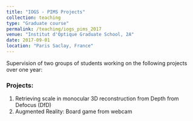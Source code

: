 ```yaml
---
title: "IOGS - PIMS Projects"
collection: teaching
type: "Graduate course"
permalink: /teaching/iogs_pims_2017
venue: "Institut d'Optique Graduate School, 2A"
date: 2017-09-01
location: "Paris Saclay, France"
---
```


Supervision of two groups of students working on the following projects over one year:

### Projects:

  1. Retrieving scale in monocular 3D reconstruction from Depth from Defocus (DfD)
  2. Augmented Reality: Board game from webcam
